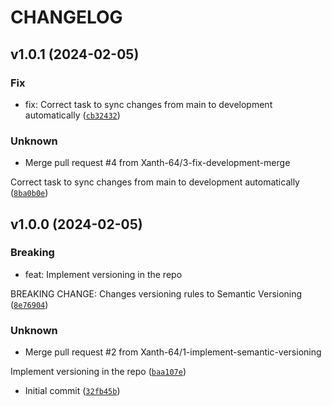 # CHANGELOG



## v1.0.1 (2024-02-05)

### Fix

* fix: Correct task to sync changes from main to development automatically ([`cb32432`](https://github.com/Xanth-64/definitive-semantic-ver/commit/cb324325ae911c95c3f7e4ff1c4da4f1c7fc3e02))

### Unknown

* Merge pull request #4 from Xanth-64/3-fix-development-merge

Correct task to sync changes from main to development automatically ([`8ba0b0e`](https://github.com/Xanth-64/definitive-semantic-ver/commit/8ba0b0ebee4b9ddab19bc518ff9ccfe1ef11fd4f))


## v1.0.0 (2024-02-05)

### Breaking

* feat: Implement versioning in the repo

BREAKING CHANGE: Changes versioning rules to Semantic Versioning ([`8e76904`](https://github.com/Xanth-64/definitive-semantic-ver/commit/8e7690479aceb1a3efe5ca741526012202833fd9))

### Unknown

* Merge pull request #2 from Xanth-64/1-implement-semantic-versioning

Implement versioning in the repo ([`baa107e`](https://github.com/Xanth-64/definitive-semantic-ver/commit/baa107e50da1c760115b75b794ae25a38d07dc56))

* Initial commit ([`32fb45b`](https://github.com/Xanth-64/definitive-semantic-ver/commit/32fb45bd191f08a850e1af2eebaa11eba99a52ae))
